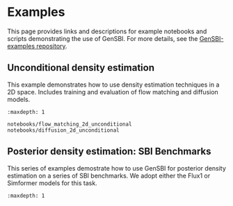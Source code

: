 # Examples


This page provides links and descriptions for example notebooks and scripts demonstrating the use of GenSBI. For more details, see the [GenSBI-examples repository](https://github.com/aurelio-amerio/GenSBI-examples).


## Unconditional density estimation
This example demonstrates how to use density estimation techniques in a 2D space. 
Includes training and evaluation of flow matching and diffusion models.

```{toctree}
:maxdepth: 1

notebooks/flow_matching_2d_unconditional
notebooks/diffusion_2d_unconditional
```

## Posterior density estimation: SBI Benchmarks
This series of examples demostrate how to use GenSBI for posterior density estimation on a series of SBI benchmarks.
We adopt either the Flux1 or Simformer models for this task.

```{toctree}
:maxdepth: 1

```